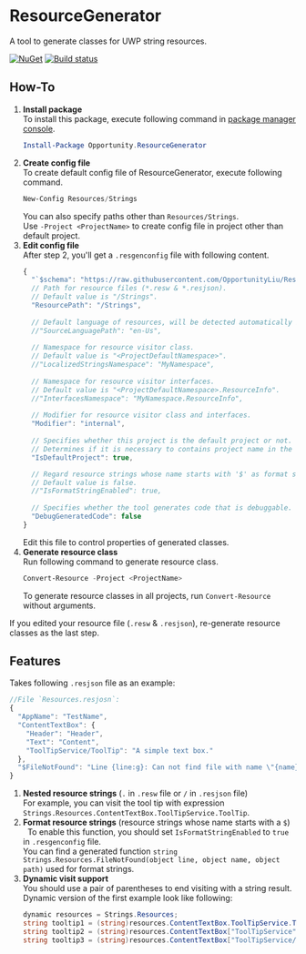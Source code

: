 # ResourceGenerator
A tool to generate classes for UWP string resources.

[![NuGet](https://img.shields.io/nuget/v/Opportunity.ResourceGenerator.svg)](https://www.nuget.org/packages/Opportunity.ResourceGenerator/)
[![Build status](https://ci.appveyor.com/api/projects/status/m9bn4ub78r62aw1e?svg=true)](https://ci.appveyor.com/project/OpportunityLiu/resourcegenerator)

## How-To
1.  **Install package**    
    To install this package, execute following command in 
    [package manager console](https://docs.nuget.org/docs/start-here/using-the-package-manager-console).
    ```powershell
    Install-Package Opportunity.ResourceGenerator
    ```
1.  **Create config file**    
    To create default config file of ResourceGenerator, execute following command.  
    ```powershell
    New-Config Resources/Strings
    ```
    You can also specify paths other than `Resources/Strings`.   
    Use `-Project <ProjectName>` to create config file in project other than default project.    
1.  **Edit config file**      
    After step 2, you'll get a `.resgenconfig` file with following content.  
    ```js
    {
      "`$schema": "https://raw.githubusercontent.com/OpportunityLiu/ResourceGenerator/master/resgenconfig.json?version=1.3.2",
      // Path for resource files (*.resw & *.resjson).
      // Default value is "/Strings".
      "ResourcePath": "/Strings",
  
      // Default language of resources, will be detected automatically if unset.
      //"SourceLanguagePath": "en-Us",
  
      // Namespace for resource visitor class.
      // Default value is "<ProjectDefaultNamespace>".
      //"LocalizedStringsNamespace": "MyNamespace",
  
      // Namespace for resource visitor interfaces.   
      // Default value is "<ProjectDefaultNamespace>.ResourceInfo".
      //"InterfacesNamespace": "MyNamespace.ResourceInfo",
  
      // Modifier for resource visitor class and interfaces.
      "Modifier": "internal",
  
      // Specifies whether this project is the default project or not.
      // Determines if it is necessary to contains project name in the resource path.
      "IsDefaultProject": true,

      // Regard resource strings whose name starts with '$' as format string.
      // Default value is false.
      //"IsFormatStringEnabled": true,
  
      // Specifies whether the tool generates code that is debuggable.
      "DebugGeneratedCode": false
    }
    ```  
    Edit this file to control properties of generated classes.      
1.  **Generate resource class**    
    Run following command to generate resource class.  
    ```powershell
    Convert-Resource -Project <ProjectName>
    ```   
    To generate resource classes in all projects, run `Convert-Resource` without arguments.    

If you edited your resource file (`.resw` & `.resjson`), re-generate resource classes as the last step.

## Features
Takes following `.resjson` file as an example:
```js
//File `Resources.resjosn`:
{
  "AppName": "TestName",
  "ContentTextBox": {
    "Header": "Header",
    "Text": "Content",
    "ToolTipService/ToolTip": "A simple text box."
  },
  "$FileNotFound": "Line {line:g}: Can not find file with name \"{name}\" in \"{path}\""
}
```

1.  **Nested resource strings** (`.` in `.resw` file or `/` in `.resjson` file)    
    For example, you can visit the tool tip with expression `Strings.Resources.ContentTextBox.ToolTipService.ToolTip`.
1.  **Format resource strings** (resource strings whose name starts with a `$`)  
    To enable this function, you should set `IsFormatStringEnabled` to `true` in `.resgenconfig` file.  
    You can find a generated function `string Strings.Resources.FileNotFound(object line, object name, object path)` used for format strings.
1.  **Dynamic visit support**    
    You should use a pair of parentheses to end visiting with a string result.  
    Dynamic version of the first example look like following:  
    ```cs
    dynamic resources = Strings.Resources;
    string tooltip1 = (string)resources.ContentTextBox.ToolTipService.ToolTip();
    string tooltip2 = (string)resources.ContentTextBox["ToolTipService"].ToolTip();
    string tooltip3 = (string)resources.ContentTextBox["ToolTipService/ToolTip"]();
    ```

